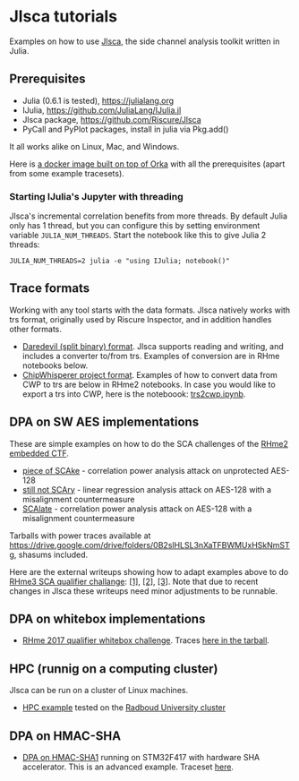 # Jlsca tutorials
Examples on how to use [Jlsca](https://github.com/Riscure/Jlsca), the side channel analysis toolkit written in Julia.

## Prerequisites

* Julia (0.6.1 is tested), https://julialang.org
* IJulia, https://github.com/JuliaLang/IJulia.jl
* Jlsca package, https://github.com/Riscure/Jlsca
* PyCall and PyPlot packages, install in julia via Pkg.add()

It all works alike on Linux, Mac, and Windows.

Here is [a docker image built on top of Orka](https://github.com/ikizhvatov/Orka/tree/master/marvelsplus) with all the prerequisites (apart from some example tracesets).  

### Starting IJulia's Jupyter with threading

Jlsca's incremental correlation benefits from more threads. By default Julia only has 1 thread, but you can configure this by setting environment variable `JULIA_NUM_THREADS`. Start the notebook like this to give Julia 2 threads:

```
JULIA_NUM_THREADS=2 julia -e "using IJulia; notebook()"
```

## Trace formats

Working with any tool starts with the data formats. Jlsca natively works with trs format, originally used by Riscure Inspector, and in addition handles other formats.

* [Daredevil (split binary) format](https://github.com/SideChannelMarvels/Daredevil). Jlsca supports reading and writing, and includes a converter to/from trs. Examples of conversion are in RHme notebooks below.
* [ChipWhisperer project format](https://wiki.newae.com/File_Formats). Examples of how to convert data from CWP to trs are below in RHme2 notebooks. In case you would like to export a trs into CWP, here is the noteboook: [trs2cwp.ipynb](trs2cwp.ipynb).

## DPA on SW AES implementations

These are simple examples on how to do the SCA challenges of the [RHme2 embedded CTF](https://github.com/Riscure/Rhme-2016).

* [piece of SCAke](rhme2-pieceofscake.ipynb) - correlation power analysis attack on unprotected AES-128
* [still not SCAry](rhme2-stillnotscary.ipynb) - linear regression analysis attack on AES-128 with a misalignment countermeasure
* [SCAlate](rhme2-escalate.ipynb) - correlation power analysis attack on AES-128 with a misalignment countermeasure

Tarballs with power traces available at https://drive.google.com/drive/folders/0B2slHLSL3nXaTFBWMUxHSkNmSTg, shasums included.

Here are the external writeups showing how to adapt examples above to do [RHme3 SCA qualifier challange](https://github.com/Riscure/Rhme-2017/tree/master/prequalifications/Tracing%20the%20Traces): [[1]](https://github.com/ResultsMayVary/ctf/tree/master/RHME3/tracing), [[2]](https://github.com/x8-999-github/cw-projects-experiments/blob/master/tracing_the_traces/tracing_the_traces_jlsca.ipynb), [[3]](https://gist.github.com/dqi/88c86e484fc9302694837810680d2023). Note that due to recent changes in Jlsca these writeups need minor adjustments to be runnable.

## DPA on whitebox implementations

* [RHme 2017 qualifier whitebox challenge](rhme2017-qual-wb.ipynb). Traces [here in the tarball](rhme2017-qual-wb-traces.tar.bz2).

## HPC (runnig on a computing cluster)

Jlsca can be run on a cluster of Linux machines.

* [HPC example](HPC.md) tested on the [Radboud University cluster](http://wiki.science.ru.nl/cncz/index.php?title=Hardware_servers&setlang=en#.5BReken-.5D.5BCompute_.5Dservers.2Fclusters) 

## DPA on HMAC-SHA

* [DPA on HMAC-SHA1](hmacsha1pinata.ipynb) running on STM32F417 with hardware SHA accelerator. This is an advanced example. Traceset [here](https://drive.google.com/open?id=0B-My9BsChztIM21sdWxWRWRrZGs).

